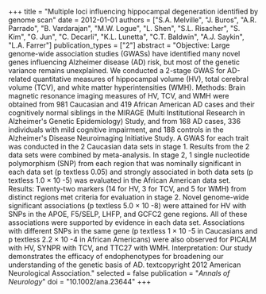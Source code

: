 +++
title = "Multiple loci influencing hippocampal degeneration identified by genome scan"
date = 2012-01-01
authors = ["S.A. Melville", "J. Buros", "A.R. Parrado", "B. Vardarajan", "M.W. Logue", "L. Shen", "S.L. Risacher", "S. Kim", "G. Jun", "C. Decarli", "K.L. Lunetta", "C.T. Baldwin", "A.J. Saykin", "L.A. Farrer"]
publication_types = ["2"]
abstract = "Objective: Large genome-wide association studies (GWASs) have identified many novel genes influencing Alzheimer disease (AD) risk, but most of the genetic variance remains unexplained. We conducted a 2-stage GWAS for AD-related quantitative measures of hippocampal volume (HV), total cerebral volume (TCV), and white matter hyperintensities (WMH). Methods: Brain magnetic resonance imaging measures of HV, TCV, and WMH were obtained from 981 Caucasian and 419 African American AD cases and their cognitively normal siblings in the MIRAGE (Multi Institutional Research in Alzheimer's Genetic Epidemiology) Study, and from 168 AD cases, 336 individuals with mild cognitive impairment, and 188 controls in the Alzheimer's Disease Neuroimaging Initiative Study. A GWAS for each trait was conducted in the 2 Caucasian data sets in stage 1. Results from the 2 data sets were combined by meta-analysis. In stage 2, 1 single nucleotide polymorphism (SNP) from each region that was nominally significant in each data set (p textless 0.05) and strongly associated in both data sets (p textless 1.0 × 10 -5) was evaluated in the African American data set. Results: Twenty-two markers (14 for HV, 3 for TCV, and 5 for WMH) from distinct regions met criteria for evaluation in stage 2. Novel genome-wide significant associations (p textless 5.0 × 10 -8) were attained for HV with SNPs in the APOE, F5/SELP, LHFP, and GCFC2 gene regions. All of these associations were supported by evidence in each data set. Associations with different SNPs in the same gene (p textless 1 × 10 -5 in Caucasians and p textless 2.2 × 10 -4 in African Americans) were also observed for PICALM with HV, SYNPR with TCV, and TTC27 with WMH. Interpretation: Our study demonstrates the efficacy of endophenotypes for broadening our understanding of the genetic basis of AD. textcopyright 2012 American Neurological Association."
selected = false
publication = "*Annals of Neurology*"
doi = "10.1002/ana.23644"
+++

